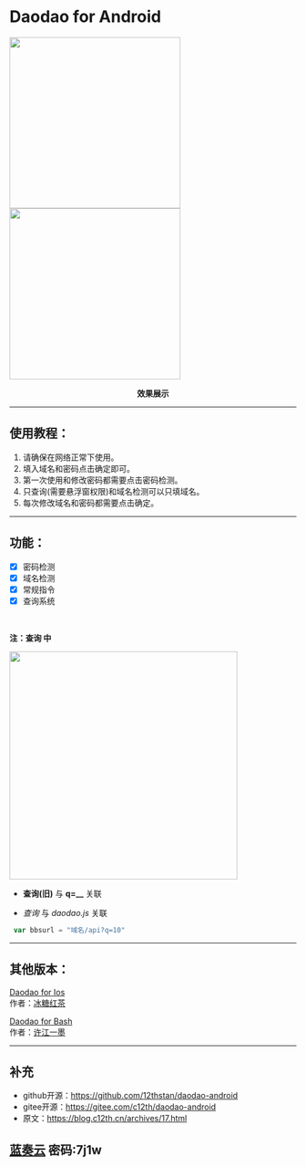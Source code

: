 # Daodao for Android
<img src="https://unpkg.com/reverse-stu-allversions@1.0.33/img/%E5%8A%A8%E7%94%BB.jpg" width="300" align=left />
<img src="https://unpkg.com/reverse-stu-allversions@1.0.33/img/daodao.jpg" width="300" />

**<p align = "center">效果展示</p>**

---

## 使用教程：
1.  请确保在网络正常下使用。
2.  填入域名和密码点击确定即可。
3.  第一次使用和修改密码都需要点击密码检测。
4.  只查询(需要悬浮窗权限)和域名检测可以只填域名。
5.  每次修改域名和密码都需要点击确定。

---

## 功能：
- [x] 密码检测
- [x] 域名检测
- [x] 常规指令
- [x] 查询系统

<br>

**注：查询 中**

<img src="https://unpkg.com/reverse-stu-allversions@1.0.33/img/%E5%8C%BA%E5%88%86.png" width="400" />

- **查询(旧)** 与 **q=__** 关联

- *查询* 与 *daodao.js* 关联
```js
 var bbsurl = "域名/api?q=10"
```

---

## 其他版本：
[Daodao for Ios](https://icloud.com/shortcuts/06fc462d4b4b4f668b16cb11e2e9d010)  
作者：[冰糖红茶](https://github.com/Rock-Candy-Tea)  

[Daodao for Bash](https://github.com/LittFlower/daodao-bash)  
作者：[许江一墨](https://github.com/LittFlower)

---

## 补充
- github开源：https://github.com/12thstan/daodao-android
- gitee开源：https://gitee.com/c12th/daodao-android
- 原文：https://blog.c12th.cn/archives/17.html

[蓝奏云](https://wwor.lanzoue.com/idw0617f8msh) 密码:7j1w
---
